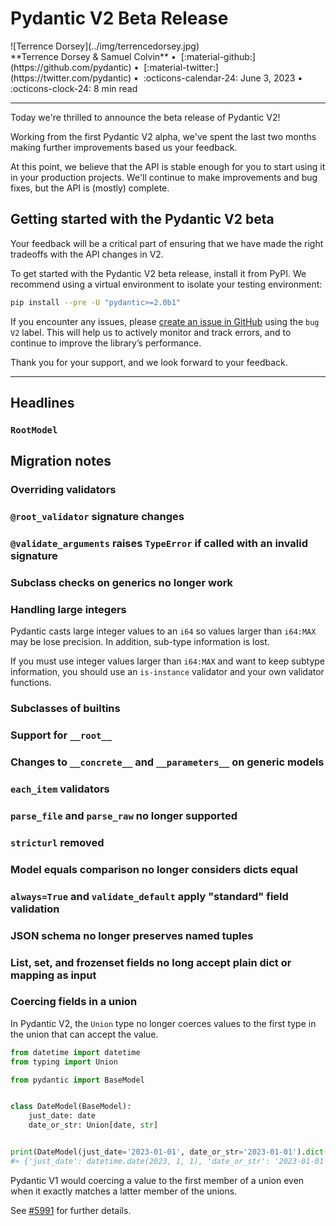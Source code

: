 # Pydantic V2 Beta Release

<aside class="blog" markdown>
![Terrence Dorsey](../img/terrencedorsey.jpg)
<div markdown>
  **Terrence Dorsey & Samuel Colvin** &bull;&nbsp;
  [:material-github:](https://github.com/pydantic) &bull;&nbsp;
  [:material-twitter:](https://twitter.com/pydantic) &bull;&nbsp;
  :octicons-calendar-24: June 3, 2023 &bull;&nbsp;
  :octicons-clock-24: 8 min read
</div>
</aside>

---

Today we're thrilled to announce the beta release of Pydantic V2!

Working from the first Pydantic V2 alpha, we've spent the last two months making further improvements based us your feedback.

At this point, we believe that the API is stable enough for you to start using it in your production projects. We'll continue to make improvements and bug fixes, but the API is (mostly) complete.

## Getting started with the Pydantic V2 beta

Your feedback will be a critical part of ensuring that we have made the right tradeoffs with the API changes in V2.

To get started with the Pydantic V2 beta release, install it from PyPI.
We recommend using a virtual environment to isolate your testing environment:

```bash
pip install --pre -U "pydantic>=2.0b1"
```

If you encounter any issues, please [create an issue in GitHub](https://github.com/pydantic/pydantic/issues)
using the `bug V2` label. This will help us to actively monitor and track errors, and to continue to improve
the library’s performance.

Thank you for your support, and we look forward to your feedback.

---

## Headlines

### `RootModel`

## Migration notes

### Overriding validators

### `@root_validator` signature changes

### `@validate_arguments` raises `TypeError` if called with an invalid signature

### Subclass checks on generics no longer work

### Handling large integers

Pydantic casts large integer values to an `i64` so values larger than `i64:MAX` may be lose precision. In addition, sub-type information is lost.

If you must use integer values larger than `i64:MAX` and want to keep subtype information, you should use an
`is-instance` validator and your own validator functions.

### Subclasses of builtins

### Support for `__root__`

### Changes to `__concrete__` and `__parameters__` on generic models

### `each_item` validators

### `parse_file` and `parse_raw` no longer supported

### `stricturl` removed

### Model equals comparison no longer considers dicts equal

### `always=True` and `validate_default` apply "standard" field validation

### JSON schema no longer preserves named tuples

### List, set, and frozenset fields no long accept plain dict or mapping as input

### Coercing fields in a union

In Pydantic V2, the `Union` type no longer coerces values to the first type in the union that can accept the value.

```python
from datetime import datetime
from typing import Union

from pydantic import BaseModel


class DateModel(BaseModel):
    just_date: date
    date_or_str: Union[date, str]


print(DateModel(just_date='2023-01-01', date_or_str='2023-01-01').dict())
#> {'just_date': datetime.date(2023, 1, 1), 'date_or_str': '2023-01-01'}
```

Pydantic V1 would coercing a value to the first member of a union even when it exactly matches a latter member of the unions.

See [#5991](https://github.com/pydantic/pydantic/issues/5991) for further details.
